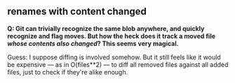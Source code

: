 ## renames with content changed

**Q: Git can trivially recognize the same blob anywhere, and quickly recognize
and flag moves. But how the heck does it track a moved file *whose contents
also changed*? This seems very magical.**

Guess: I suppose diffing is involved somehow. But it still feels like it would
be expensive &mdash; as in O(files**2) &mdash; to diff all removed files
against all added files, just to check if they're alike enough.

